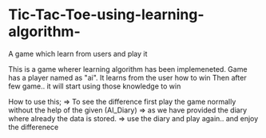 # Tic-Tac-Toe-using-learning-algorithm-
A game which learn from users and play it

This is a game wherer learning algorithm has been implemeneted.
Game has a player named as "ai". It learns from the user how to win
Then after few game.. it will start using those knowledge to win

How to use this;
=> To see the difference first play the game normally without the help of the given (AI_Diary)
=> as we have provided the diary where already the data is stored.
=> use the diary and play again..
and enjoy the differenece
